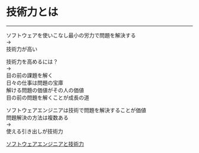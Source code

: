 # 技術力とは

---

ソフトウェアを使いこなし最小の労力で問題を解決する  
→  
技術力が高い  

技術力を高めるには？  
→  
目の前の課題を解く  
日々の仕事は問題の宝庫  
解ける問題の価値がその人の価値  
目の前の問題を解くことが成長の道  

ソフトウェアエンジニアは技術で問題を解決することが価値  
問題解決の方法は複数ある  
→  
使える引き出しが技術力  

[ソフトウェアエンジニアと技術力](https://speakerdeck.com/soudai/developer-lifework)  
